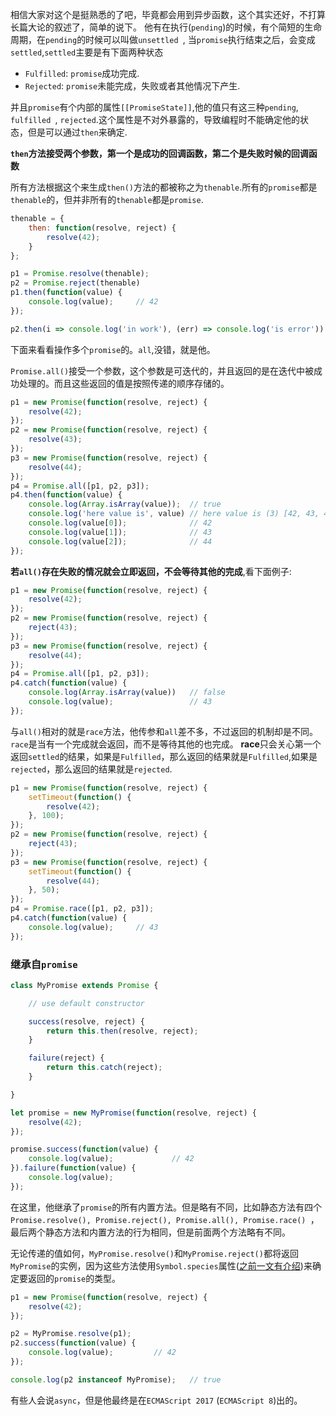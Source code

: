 相信大家对这个是挺熟悉的了吧，毕竟都会用到异步函数，这个其实还好，不打算长篇大论的叙述了，简单的说下。
他有在执行(`pending`)的时候，有个简短的生命周期，在`pending`的时候可以叫做`unsettled `, 当`promise`执行结束之后，会变成`settled`,`settled`主要是有下面两种状态
- `Fulfilled`: `promise`成功完成.
- `Rejected`: `promise`未能完成，失败或者其他情况下产生.

并且`promise`有个内部的属性`[[PromiseState]]`,他的值只有这三种`pending`, `fulfilled `, `rejected`.这个属性是不对外暴露的，导致编程时不能确定他的状态，但是可以通过`then`来确定.

**`then`方法接受两个参数，第一个是成功的回调函数，第二个是失败时候的回调函数**

所有方法根据这个来生成`then()`方法的都被称之为`thenable`.所有的`promise`都是`thenable`的，但并非所有的`thenable`都是`promise`.

```js
thenable = {
    then: function(resolve, reject) {
        resolve(42);
    }
};

p1 = Promise.resolve(thenable);
p2 = Promise.reject(thenable)
p1.then(function(value) {
    console.log(value);     // 42
});

p2.then(i => console.log('in work'), (err) => console.log('is error'))
```

下面来看看操作多个`promise`的。`all`,没错，就是他。

`Promise.all()`接受一个参数，这个参数是可迭代的，并且返回的是在迭代中被成功处理的。而且这些返回的值是按照传递的顺序存储的。
```js
p1 = new Promise(function(resolve, reject) {
    resolve(42);
});
p2 = new Promise(function(resolve, reject) {
    resolve(43);
});
p3 = new Promise(function(resolve, reject) {
    resolve(44);
});
p4 = Promise.all([p1, p2, p3]);
p4.then(function(value) {
    console.log(Array.isArray(value));  // true
    console.log('here value is', value) // here value is (3) [42, 43, 44]
    console.log(value[0]);              // 42
    console.log(value[1]);              // 43
    console.log(value[2]);              // 44
});
```
**若`all()`存在失败的情况就会立即返回，不会等待其他的完成**,看下面例子:
```js
p1 = new Promise(function(resolve, reject) {
    resolve(42);
});
p2 = new Promise(function(resolve, reject) {
    reject(43);
});
p3 = new Promise(function(resolve, reject) {
    resolve(44);
});
p4 = Promise.all([p1, p2, p3]);
p4.catch(function(value) {
    console.log(Array.isArray(value))   // false
    console.log(value);                 // 43
});
```

与`all()`相对的就是`race`方法，他传参和`all`差不多，不过返回的机制却是不同。
`race`是当有一个完成就会返回，而不是等待其他的也完成。
**race**只会关心第一个返回`settled`的结果，如果是`Fulfilled`，那么返回的结果就是`Fulfilled`,如果是`rejected`，那么返回的结果就是`rejected`.
```js
p1 = new Promise(function(resolve, reject) {
    setTimeout(function() {
        resolve(42);
    }, 100);
});
p2 = new Promise(function(resolve, reject) {
    reject(43);
});
p3 = new Promise(function(resolve, reject) {
    setTimeout(function() {
        resolve(44);
    }, 50);
});
p4 = Promise.race([p1, p2, p3]);
p4.catch(function(value) {
    console.log(value);     // 43
});
```

### 继承自`promise`
```js
class MyPromise extends Promise {

    // use default constructor

    success(resolve, reject) {
        return this.then(resolve, reject);
    }

    failure(reject) {
        return this.catch(reject);
    }

}

let promise = new MyPromise(function(resolve, reject) {
    resolve(42);
});

promise.success(function(value) {
    console.log(value);             // 42
}).failure(function(value) {
    console.log(value);
});
```
在这里，他继承了`promise`的所有内置方法。但是略有不同，比如静态方法有四个`Promise.resolve(), Promise.reject(), Promise.all(), Promise.race() `，最后两个静态方法和内置方法的行为相同，但是前面两个方法略有不同。

无论传递的值如何，`MyPromise.resolve()`和`MyPromise.reject()`都将返回`MyPromise`的实例，因为这些方法使用`Symbol.species`属性([之前一文有介绍](https://github.com/xiaohesong/til/blob/master/front-end/es6/understanding-es6/class.md#symbolspecies%E5%B1%9E%E6%80%A7))来确定要返回的`promise`的类型。

```js
p1 = new Promise(function(resolve, reject) {
    resolve(42);
});

p2 = MyPromise.resolve(p1);
p2.success(function(value) {
    console.log(value);         // 42
});

console.log(p2 instanceof MyPromise);   // true
```
有些人会说`async`，但是他最终是在`ECMAScript 2017` (`ECMAScript 8`)出的。
